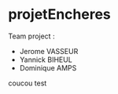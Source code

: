 # projetEncheres

Team project :

-   Jerome VASSEUR
-   Yannick BIHEUL
-   Dominique AMPS

coucou
test
